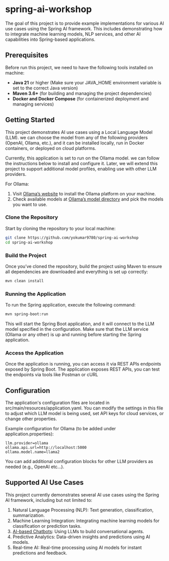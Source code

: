 # spring-ai-workshop

The goal of this project is to provide example implementations for various AI use cases using the Spring AI framework.
This includes demonstrating how to integrate machine learning models, NLP services, and other AI capabilities into
Spring-based applications.

## Prerequisites

Before run this project, we need to have the following tools installed on machine:

- **Java 21** or higher (Make sure your JAVA_HOME environment variable is set to the correct Java version)
- **Maven 3.6+** (for building and managing the project dependencies)
- **Docker and Docker Compose** (for containerized deployment and managing services)

## Getting Started

This project demonstrates AI use cases using a Local Language Model (LLM). we can choose the model from any of the
following providers (OpenAI, Ollama, etc.), and it can be installed locally, run in Docker containers, or deployed on
cloud platforms.

Currently, this application is set to run on the Ollama model. we can follow the instructions below to install and
configure it. Later, we will extend this project to support additional model profiles, enabling use with other LLM
providers.

For Ollama:

1. Visit [Ollama’s website](https://ollama.com/) to install the Ollama platform on your machine.
2. Check available models at [Ollama’s model directory](https://ollama.com/search) and pick the models you want to use.

### Clone the Repository

Start by cloning the repository to your local machine:

```bash
git clone https://github.com/yokumar9780/spring-ai-workshop
cd spring-ai-workshop
```

### Build the Project

Once you’ve cloned the repository, build the project using Maven to ensure all dependencies are downloaded and
everything is set up correctly:

```bash
mvn clean install
```

### Running the Application

To run the Spring application, execute the following command:

```bash
mvn spring-boot:run
```

This will start the Spring Boot application, and it will connect to the LLM model specified in the configuration. Make
sure that the LLM service (Ollama or any other) is up and running before starting the Spring application.

### Access the Application

Once the application is running, you can access it via REST APIs endpoints exposed by Spring Boot.
The application exposes REST APIs, you can test the endpoints via tools like Postman or cURL

## Configuration

The application's configuration files are located in src/main/resources/application.yaml. You can modify the
settings in this file to adjust which LLM model is being used, set API keys for cloud services, or change other
properties.

Example configuration for Ollama (to be added under application.properties):

```properties
llm.provider=ollama
ollama.api.url=http://localhost:5000
ollama.model.name=llama2
```

You can add additional configuration blocks for other LLM providers as needed (e.g., OpenAI etc...).

## Supported AI Use Cases

This project currently demonstrates several AI use cases using the Spring AI framework, including but not limited to:

1. Natural Language Processing (NLP): Text generation, classification, summarization.
2. Machine Learning Integration: Integrating machine learning models for classification or prediction tasks.
3. [AI-based Chatbots](chatbot): Using LLMs to build conversational agents.
4. Predictive Analytics: Data-driven insights and predictions using AI models.
5. Real-time AI: Real-time processing using AI models for instant predictions and feedback.